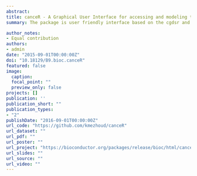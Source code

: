 ```yaml
---
abstract: 
title: canceR - A Graphical User Interface for accessing and modeling the Cancer Genomics Data of MSKCC.
summary: The package is user friendly interface based on the cgdsr and other modeling packages to explore, compare, and analyse all available Cancer Data (Clinical data, Gene Mutation, Gene Methylation, Gene Expression, Protein Phosphorylation, Copy Number Alteration) hosted by the Computational Biology Center at Memorial-Sloan-Kettering Cancer Center (MSKCC).

author_notes:
- Equal contribution
authors:
- admin
date: "2015-09-01T00:00:00Z"
doi: "10.18129/B9.bioc.canceR"
featured: false
image:
  caption:
  focal_point: ""
  preview_only: false
projects: []
publication: ''
publication_short: ""
publication_types:
- "2"
publishDate: "2016-09-01T00:00:00Z"
url_code: "https://github.com/kmezhoud/canceR"
url_dataset: ""
url_pdf: ""
url_poster: ""
url_project: "https://bioconductor.org/packages/release/bioc/html/canceR.html"
url_slides: ""
url_source: ""
url_video: ""
---
```


